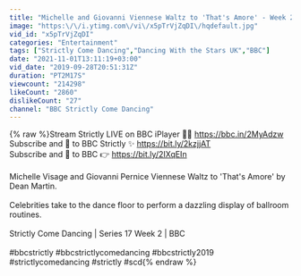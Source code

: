```yaml
---
title: "Michelle and Giovanni Viennese Waltz to 'That's Amore' - Week 2 | BBC Strictly 2019"
image: "https:\/\/i.ytimg.com\/vi\/x5pTrVjZqDI\/hqdefault.jpg"
vid_id: "x5pTrVjZqDI"
categories: "Entertainment"
tags: ["Strictly Come Dancing","Dancing With the Stars UK","BBC"]
date: "2021-11-01T13:11:19+03:00"
vid_date: "2019-09-28T20:51:31Z"
duration: "PT2M17S"
viewcount: "214298"
likeCount: "2860"
dislikeCount: "27"
channel: "BBC Strictly Come Dancing"
---
```

{% raw %}Stream Strictly LIVE on BBC iPlayer 💃🕺 <a rel="nofollow" target="blank" href="https://bbc.in/2MyAdzw">https://bbc.in/2MyAdzw</a><br />Subscribe and 🔔 to BBC Strictly ✨ <a rel="nofollow" target="blank" href="https://bit.ly/2kzjjAT">https://bit.ly/2kzjjAT</a><br />Subscribe and 🔔 to BBC 👉 <a rel="nofollow" target="blank" href="https://bit.ly/2IXqEIn">https://bit.ly/2IXqEIn</a><br /><br />Michelle Visage and Giovanni Pernice Viennese Waltz to 'That's Amore' by Dean Martin.<br /><br />Celebrities take to the dance floor to perform a dazzling display of ballroom routines.<br /><br />Strictly Come Dancing | Series 17 Week 2 | BBC<br /><br />#bbcstrictly #bbcstrictlycomedancing #bbcstrictly2019 #strictlycomedancing #strictly #scd{% endraw %}
